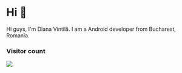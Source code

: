 # Hi 👋
Hi guys, I'm Diana Vintilă. I am a Android developer from Bucharest, Romania. 


### Visitor count
<img src="https://profile-counter.glitch.me/dianavintila/count.svg" />
